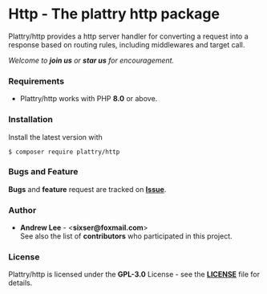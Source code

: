 # Http - The plattry http package

Plattry/http provides a http server handler for converting a request into a response based on routing rules, including middlewares and target call.

_Welcome to __join us__ or __star us__ for encouragement._

### Requirements
- Plattry/http works with PHP __8.0__ or above.

### Installation
Install the latest version with
```shell
$ composer require plattry/http
```

### Bugs and Feature
__Bugs__ and __feature__ request are tracked on __[Issue](https://github.com/plattry/http/issues)__.

### Author
- __Andrew Lee__ - <__sixser@foxmail.com__>  
See also the list of __contributors__ who participated in this project.

### License
Plattry/http is licensed under the __GPL-3.0__ License - see the __[LICENSE](LICENSE)__ file for details.
